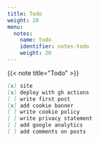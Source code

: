 ```yaml
---
title: Todo
weight: 20
menu:
  notes:
    name: todo
    identifier: notes-todo
    weight: 20
---
```

<!-- String Type -->
{{< note title="Todo" >}}
```md
[x] site
[x] deploy with gh actions
[ ] write first post
[x] add cookie banner
[ ] write cookie policy
[ ] write privacy statement
[ ] add google analytics
[ ] add comments on posts
```

